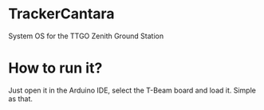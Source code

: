 # TrackerCantara
 System OS for the TTGO Zenith Ground Station

# How to run it?
Just open it in the Arduino IDE, select the T-Beam board and load it. Simple as that.


